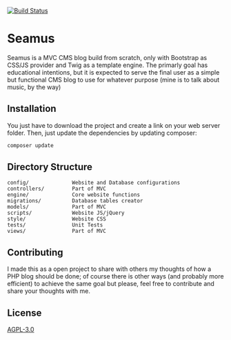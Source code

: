 [![Build Status](https://travis-ci.com/MVinhas/Seamus.svg?branch=master)](https://travis-ci.com/MVinhas/Seamus)
# Seamus

Seamus is a MVC CMS blog build from scratch, only with Bootstrap as CSS/JS provider and Twig as a template engine. The primarly goal has educational intentions, but it is expected to serve the final user as a simple but functional CMS blog to use for whatever purpose (mine is to talk about music, by the way)

## Installation

You just have to download the project and create a link on your web server folder. Then, just update the dependencies by updating composer:

```bash
composer update
```
## Directory Structure
```
config/              Website and Database configurations
controllers/         Part of MVC
engine/              Core website functions
migrations/          Database tables creator
models/              Part of MVC
scripts/             Website JS/jQuery
style/               Website CSS
tests/               Unit Tests
views/               Part of MVC
```

## Contributing
I made this as a open project to share with others my thoughts of how a PHP blog should be done; of course there is other ways (and probably more efficient) to achieve the same goal but please, feel free to contribute and share your thoughts with me.

## License
[AGPL-3.0](https://choosealicense.com/licenses/agpl-3.0/)